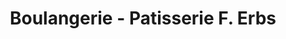 ---
title: "Boulangerie - Patisserie F. Erbs"
url: /munchhausen/boulangerie-patisserie-f-erbs/
shop: boulangerie
---